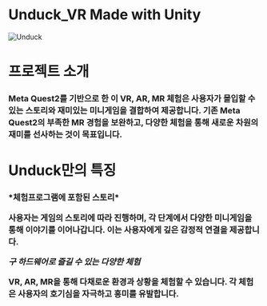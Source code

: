 # Unduck_VR Made with Unity

 ![Unduck](https://github.com/user-attachments/assets/5488a343-1f6e-443b-b21b-6c48b81bc194)

<h1>프로젝트 소개</h1>

<h3>Meta Quest2를 기반으로 한 이 VR, AR, MR 체험은 사용자가 몰입할 수 있는 스토리와 재미있는 미니게임을 결합하여 제공합니다. 기존 Meta Quest2의 부족한 MR 경험을 보완하고, 다양한 체험을 통해 새로운 차원의 재미를 선사하는 것이 목표입니다.</h3>


<h1>Unduck만의 특징</h1>

<h3>*체험프로그램에 포함된 스토리*
 
 사용자는 게임의 스토리에 따라 진행하며, 각 단계에서 다양한 미니게임을 통해 이야기를 이어나갑니다. 이는 사용자에게 깊은 감정적 연결을 제공합니다.

  
*구 하드웨어로 즐길 수 있는 다양한 체험* 

VR, AR, MR을 통해 다채로운 환경과 상황을 체험할 수 있습니다. 각 체험은 사용자의 호기심을 자극하고 흥미를 유발합니다.</h3>
